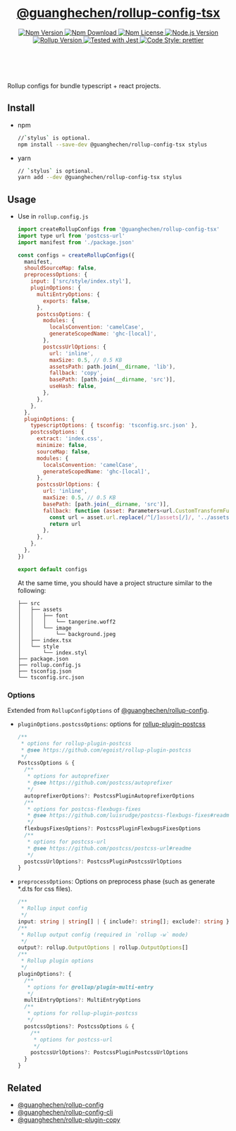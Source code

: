 <header>
  <h1 align="center">
    <a href="https://github.com/guanghechen/node-scaffolds/tree/release-4.x.x/packages/rollup-config-tsx#readme">@guanghechen/rollup-config-tsx</a>
  </h1>
  <div align="center">
    <a href="https://www.npmjs.com/package/@guanghechen/rollup-config-tsx">
      <img
        alt="Npm Version"
        src="https://img.shields.io/npm/v/@guanghechen/rollup-config-tsx.svg"
      />
    </a>
    <a href="https://www.npmjs.com/package/@guanghechen/rollup-config-tsx">
      <img
        alt="Npm Download"
        src="https://img.shields.io/npm/dm/@guanghechen/rollup-config-tsx.svg"
      />
    </a>
    <a href="https://www.npmjs.com/package/@guanghechen/rollup-config-tsx">
      <img
        alt="Npm License"
        src="https://img.shields.io/npm/l/@guanghechen/rollup-config-tsx.svg"
      />
    </a>
    <a href="https://github.com/nodejs/node">
      <img
        alt="Node.js Version"
        src="https://img.shields.io/node/v/@guanghechen/rollup-config-tsx"
      />
    </a>
    <a href="https://github.com/rollup/rollup">
      <img
        alt="Rollup Version"
        src="https://img.shields.io/npm/dependency-version/@guanghechen/rollup-config-tsx/peer/rollup"
      />
    </a>
    <a href="https://github.com/facebook/jest">
      <img
        alt="Tested with Jest"
        src="https://img.shields.io/badge/tested_with-jest-9c465e.svg"
      />
    </a>
    <a href="https://github.com/prettier/prettier">
      <img
        alt="Code Style: prettier"
        src="https://img.shields.io/badge/code_style-prettier-ff69b4.svg?style=flat-square"
      />
    </a>
  </div>
</header>
<br/>


Rollup configs for bundle typescript + react projects.

## Install

* npm

  ```bash
  //`stylus` is optional.
  npm install --save-dev @guanghechen/rollup-config-tsx stylus
  ```

* yarn

  ```bash
  // `stylus` is optional.
  yarn add --dev @guanghechen/rollup-config-tsx stylus
  ```

## Usage

* Use in `rollup.config.js`

  ```javascript
  import createRollupConfigs from '@guanghechen/rollup-config-tsx'
  import type url from 'postcss-url'
  import manifest from './package.json'

  const configs = createRollupConfigs({
    manifest,
    shouldSourceMap: false,
    preprocessOptions: {
      input: ['src/style/index.styl'],
      pluginOptions: {
        multiEntryOptions: {
          exports: false,
        },
        postcssOptions: {
          modules: {
            localsConvention: 'camelCase',
            generateScopedName: 'ghc-[local]',
          },
          postcssUrlOptions: {
            url: 'inline',
            maxSize: 0.5, // 0.5 KB
            assetsPath: path.join(__dirname, 'lib'),
            fallback: 'copy',
            basePath: [path.join(__dirname, 'src')],
            useHash: false,
          },
        },
      },
    },
    pluginOptions: {
      typescriptOptions: { tsconfig: 'tsconfig.src.json' },
      postcssOptions: {
        extract: 'index.css',
        minimize: false,
        sourceMap: false,
        modules: {
          localsConvention: 'camelCase',
          generateScopedName: 'ghc-[local]',
        },
        postcssUrlOptions: {
          url: 'inline',
          maxSize: 0.5, // 0.5 KB
          basePath: [path.join(__dirname, 'src')],
          fallback: function (asset: Parameters<url.CustomTransformFunction>[0]) {
            const url = asset.url.replace(/^[/]assets[/]/, '../assets/')
            return url
          },
        },
      },
    },
  })

  export default configs
  ```

  At the same time, you should have a project structure similar to the following:

  ```
  ├── src
  │   ├── assets
  │   │   ├── font
  │   │   │   └── tangerine.woff2
  │   │   └── image
  │   │       └── background.jpeg
  │   ├── index.tsx
  │   └── style
  │       └── index.styl
  ├── package.json
  ├── rollup.config.js
  ├── tsconfig.json
  └── tsconfig.src.json
  ```

### Options

Extended from `RollupConfigOptions` of [@guanghechen/rollup-config][].


* `pluginOptions.postcssOptions`: options for [rollup-plugin-postcss][]

  ```typescript
  /**
   * options for rollup-plugin-postcss
   * @see https://github.com/egoist/rollup-plugin-postcss
   */
  PostcssOptions & {
    /**
     * options for autoprefixer
     * @see https://github.com/postcss/autoprefixer
     */
    autoprefixerOptions?: PostcssPluginAutoprefixerOptions
    /**
     * options for postcss-flexbugs-fixes
     * @see https://github.com/luisrudge/postcss-flexbugs-fixes#readme
     */
    flexbugsFixesOptions?: PostcssPluginFlexbugsFixesOptions
    /**
     * options for postcss-url
     * @see https://github.com/postcss/postcss-url#readme
     */
    postcssUrlOptions?: PostcssPluginPostcssUrlOptions
  }
  ```

* `preprocessOptions`: Options on preprocess phase (such as generate *.d.ts for css files).

  ```typescript
  /**
   * Rollup input config
   */
  input: string | string[] | { include?: string[]; exclude?: string }
  /**
   * Rollup output config (required in `rollup -w` mode)
   */
  output?: rollup.OutputOptions | rollup.OutputOptions[]
  /**
   * Rollup plugin options
   */
  pluginOptions?: {
    /**
     * options for @rollup/plugin-multi-entry
     */
    multiEntryOptions?: MultiEntryOptions
    /**
     * options for rollup-plugin-postcss
     */
    postcssOptions?: PostcssOptions & {
      /**
       * options for postcss-url
       */
      postcssUrlOptions?: PostcssPluginPostcssUrlOptions
    }
  }
  ```


## Related

* [@guanghechen/rollup-config][]
* [@guanghechen/rollup-config-cli][]
* [@guanghechen/rollup-plugin-copy][]


[homepage]: https://github.com/guanghechen/node-scaffolds/tree/release-4.x.x/packages/rollup-config-tsx#readme
[@guanghechen/rollup-config]: https://www.npmjs.com/package/@guanghechen/rollup-config
[@guanghechen/rollup-config-cli]: https://www.npmjs.com/package/@guanghechen/rollup-config-cli
[@guanghechen/rollup-config-tsx]: https://www.npmjs.com/package/@guanghechen/rollup-config-tsx
[@guanghechen/rollup-plugin-copy]: https://www.npmjs.com/package/@guanghechen/rollup-plugin-copy
[rollup-plugin-postcss]: https://github.com/egoist/rollup-plugin-postcss
